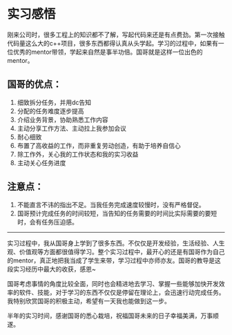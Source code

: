 # 实习感悟
刚来公司时，很多工程上的知识都不了解，写起代码来还是有点费劲。第一次接触代码量这么大的c++项目，很多东西都得认真从头学起。学习的过程中，如果有一位优秀的mentor带领，学起来自然是事半功倍。国哥就是这样一位出色的mentor。
## 国哥的优点：
1.	细致拆分任务，并用dc告知
2.	分配的任务难度逐步提高
3.	介绍业务背景，协助熟悉工作内容
4.	主动分享工作方法、主动拉上我参加会议
5.	耐心细致
6.	布置了高收益的工作，而非重复劳动创造，有助于培养自信心
7.	除工作外，关心我的工作状态和我的实习收益
8.	主动关心任务进度

## 注意点：
1.	不能直言不讳的指出不足。当我任务完成速度较慢时，没有严格督促。
2. 国哥预计完成任务的时间较短，当告知的任务需要的时间比实际需要的要短时，会有任务压迫感。

----

实习过程中，我从国哥身上学到了很多东西。不仅仅是开发经验，生活经验、人生观、价值观等方面都很值得学习。整个实习过程中，最开心的还是有国哥作为自己的mentor，真正地把我当成了学生来带，学习过程中亦师亦友。国哥的教导是这段实习经历中最大的收获，感恩~

国哥考虑事情的角度比较全面，同时也会精进地去学习、掌握一些能够加快开发效率的软件、技能，对于学习的东西不仅仅是停留在理论上，会迅速行动完成任务。我特别欣赏国哥的积极主动，希望有一天我也能做到这一步。

半年的实习时间，感谢国哥的悉心栽培，祝福国哥未来的日子幸福美满，万事顺遂。
